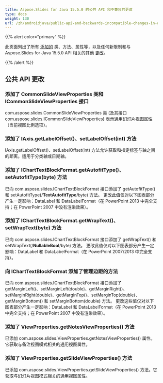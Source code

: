 ```yaml
---
title: Aspose.Slides for Java 15.5.0 的公共 API 和不兼容的更改
type: docs
weight: 130
url: /zh/androidjava/public-api-and-backwards-incompatible-changes-in-aspose-slides-for-java-15-5-0/
---
```


{{% alert color="primary" %}} 

此页面列出了所有 [添加的](/slides/zh/androidjava/public-api-and-backwards-incompatible-changes-in-aspose-slides-for-java-15-5-0/) 类、方法、属性等，以及任何新限制和与 Aspose.Slides for Java 15.5.0 API 相关的其他 [更改](/slides/zh/androidjava/public-api-and-backwards-incompatible-changes-in-aspose-slides-for-java-15-5-0/)。

{{% /alert %}} 
## **公共 API 更改**
### **添加了 CommonSlideViewProperties 类和 ICommonSlideViewProperties 接口**
com.aspose.slides.CommonSlideViewProperties 类 (及其接口 com.aspose.slides.ICommonSlideViewProperties) 表示通用幻灯片视图属性（当前视图比例选项）。
### **添加了 IAxis.getLabelOffset()、setLabelOffset(int) 方法**
IAxis.getLabelOffset()、setLabelOffset(int) 方法允许获取和指定标签与轴之间的距离。适用于分类轴或日期轴。
### **添加了 IChartTextBlockFormat.getAutofitType()、setAutofitType(byte) 方法**
已向 com.aspose.slides.IChartTextBlockFormat 接口添加了 getAutofitType() 和 setAutofitType(/**TextAutofitType**/byte) 方法。
更改此值仅对以下图表部分产生一定影响：DataLabel 和 DataLabelFormat（在 PowerPoint 2013 中完全支持；在 PowerPoint 2007 中没有渲染效果）。
### **添加了 IChartTextBlockFormat.getWrapText()、setWrapText(byte) 方法**
已向 com.aspose.slides.IChartTextBlockFormat 接口添加了 getWrapText() 和 setWrapText(/**NullableBool**/byte) 方法。
更改此值仅对以下图表部分产生一定影响：DataLabel 和 DataLabelFormat（在 PowerPoint 2007/2013 中完全支持）。
### **向 IChartTextBlockFormat 添加了管理边距的方法**
已向 com.aspose.slides.IChartTextBlockFormat 接口添加了 getMarginLeft()、setMarginLeft(double)、getMarginRight()、setMarginRight(double)、getMarginTop()、setMarginTop(double)、getMarginBottom() 和 setMarginBottom(double) 方法。
更改这些值仅对以下图表部分产生一定影响：DataLabel 和 DataLabelFormat（在 PowerPoint 2013 中完全支持；在 PowerPoint 2007 中没有渲染效果）。
### **添加了 ViewProperties.getNotesViewProperties() 方法**
已添加 com.aspose.slides.ViewProperties.getNotesViewProperties() 属性。它获取与备注视图模式相关的通用视图属性。
### **添加了 ViewProperties.getSlideViewProperties() 方法**
已添加 com.aspose.slides.ViewProperties.getSlideViewProperties() 方法。它获取与幻灯片视图模式相关的通用视图属性。